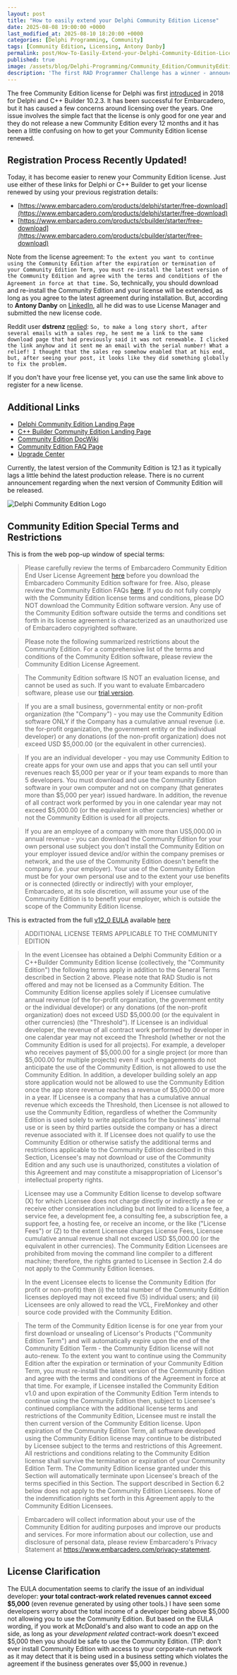 ```yaml
---
layout: post
title: "How to easily extend your Delphi Community Edition License"
date: 2025-08-08 19:00:00 +0000
last_modified_at: 2025-08-10 18:20:00 +0000
categories: [Delphi Programming, Community]
tags: [Community Edition, Licensing, Antony Danby]
permalink: post/How-To-Easily-Extend-your-Delphi-Community-Edition-License
published: true
image: /assets/blog/Delphi-Programming/Community_Edition/CommunityEdition_EasierToRenew.png
description: 'The first RAD Programmer Challenge has a winner - announced today!'
---
```


The free Community Edition license for Delphi was first [introduced](https://blogs.embarcadero.com/introducing-delphi-and-c-builder-community-edition/) in 2018 for Delphi and C++ Builder 10.2.3.  It has been successful for Embarcadero, but it has caused a few concerns around licensing over the years.  One issue involves the simple fact that the license is only good for one year and they do not release a new Community Edition every 12 months and it has been a little confusing on how to get your Community Edition license renewed.

## Registration Process Recently Updated!
Today, it has become easier to renew your Community Edition license.  Just use either of these links for Delphi or C++ Builder to get your license renewed by using your previous registration details:

- [https://www.embarcadero.com/products/delphi/starter/free-download](https://www.embarcadero.com/products/delphi/starter/free-download)
- [https://www.embarcadero.com/products/cbuilder/starter/free-download](https://www.embarcadero.com/products/cbuilder/starter/free-download)

Note from the license agreement: `To the extent you want to continue using the Community Edition after the expiration or termination of your Community Edition Term, you must re-install the latest version of the Community Edition and agree with the terms and conditions of the Agreement in force at that time.`  So, technically, you should download and re-install the Community Edition and your license will be extended, as long as you agree to the latest agreement during installation.  But, according to **Antony Danby** on [LinkedIn](https://www.linkedin.com/feed/update/urn:li:groupPost:101829-7359667205422149632?commentUrn=urn%3Ali%3Acomment%3A%28groupPost%3A101829-7359667205422149632%2C7360196510338162688%29&replyUrn=urn%3Ali%3Acomment%3A%28groupPost%3A101829-7359667205422149632%2C7360243157071978496%29&dashCommentUrn=urn%3Ali%3Afsd_comment%3A%287360196510338162688%2Curn%3Ali%3AgroupPost%3A101829-7359667205422149632%29&dashReplyUrn=urn%3Ali%3Afsd_comment%3A%287360243157071978496%2Curn%3Ali%3AgroupPost%3A101829-7359667205422149632%29), all he did was to use License Manager and submitted the new license code.

Reddit user **dstrenz** [replied](https://www.reddit.com/r/delphi/comments/1ml5l9t/comment/n7r09yv/?utm_source=share&utm_medium=web3x&utm_name=web3xcss&utm_term=1&utm_content=share_button): `So, to make a long story short, after several emails with a sales rep, he sent me a link to the same download page that had previously said it was not renewable. I clicked the link anyhow and it sent me an email with the serial number! What a relief! I thought that the sales rep somehow enabled that at his end, but, after seeing your post, it looks like they did something globally to fix the problem.`

If you don't have your free license yet, you can use the same link above to register for a new license.


## Additional Links
- [Delphi Community Edition Landing Page](https://www.embarcadero.com/products/delphi/starter)
- [C++ Builder Community Edition Landing Page](https://www.embarcadero.com/products/cbuilder/starter)
- [Community Edition DocWiki](https://docwiki.embarcadero.com/RADStudio/en/Community_Edition) 
- [Community Edition FAQ Page](https://www.embarcadero.com/products/delphi/starter/faq)
- [Upgrade Center](https://www.embarcadero.com/rad-in-action/migration-upgrade-center)

Currently, the latest version of the Community Edition is 12.1 as it typically lags a little behind the latest production release.  There is no current announcement regarding when the next version of Community Edition will be released.

![Delphi Community Edition Logo](/assets/blog/Delphi-Programming/Community_Edition/Delphi_Community_Edition.png)


## Community Edition Special Terms and Restrictions
This is from the web pop-up window of special terms:

>Please carefully review the terms of Embarcadero Community Edition End User License Agreement [here](https://www.ideracorp.com/legal/embarcadero#tabs-2) before you download the Embarcadero Community Edition software for free. Also, please review the Community Edition FAQs [here](https://www.embarcadero.com/products/delphi/starter/faq). If you do not fully comply with the Community Edition license terms and conditions, please DO NOT download the Community Edition software version. Any use of the Community Edition software outside the terms and conditions set forth in its license agreement is characterized as an unauthorized use of Embarcadero copyrighted software.

>Please note the following summarized restrictions about the Community Edition. For a comprehensive list of the terms and conditions of the Community Edition software, please review the Community Edition License Agreement.

>The Community Edition software IS NOT an evaluation license, and cannot be used as such. If you want to evaluate Embarcadero software, please use our [trial version](https://www.embarcadero.com/products/delphi/start-for-free).

>If you are a small business, governmental entity or non-profit organization (the "Company") - you may use the Community Edition software ONLY if the Company has a cumulative annual revenue (i.e. the for-profit organization, the government entity or the individual developer) or any donations (of the non-profit organization) does not exceed USD $5,000.00 (or the equivalent in other currencies).

> If you are an individual developer - you may use Community Edition to create apps for your own use and apps that you can sell until your revenues reach $5,000 per year or if your team expands to more than 5 developers. You must download and use the Community Edition software in your own computer and not on company (that generates more than $5,000 per year) issued hardware. In addition, the revenue of all contract work performed by you in one calendar year may not exceed $5,000.00 (or the equivalent in other currencies) whether or not the Community Edition is used for all projects.

>If you are an employee of a company with more than US5,000.00 in annual revenue - you can download the Community Edition for your own personal use subject you don't install the Community Edition on your employer issued device and/or within the company premises or network, and the use of the Community Edition doesn't benefit the company (i.e. your employer). Your use of the Community Edition must be for your own personal use and to the extent your use benefits or is connected (directly or indirectly) with your employer, Embarcadero, at its sole discretion, will assume your use of the Community Edition is to benefit your employer, which is outside the scope of the Community Edition license.


This is extracted from the full [v12_0 EULA](https://www.ideracorp.com/~/media/IderaInc/Files/Embarcadero/v12_0/Embarcadero%20RAD%20Studio%2012%20Delphi%20CBuilder%20Software%20License%20and%20Support%20Agreement%20English) available [here](https://www.ideracorp.com/legal/embarcadero#tabs-2)

>ADDITIONAL LICENSE TERMS APPLICABLE TO THE COMMUNITY EDITION 

>In the event Licensee has obtained a Delphi Community Edition or a C++Builder 
Community Edition license (collectively, the "Community Edition") the following terms 
apply in addition to the General Terms described in Section 2 above. Please note that 
RAD Studio is not offered and may not be licensed as a Community Edition. The 
Community Edition license applies solely if Licensee cumulative annual revenue (of the 
for-profit organization, the government entity or the individual developer) or any 
donations (of the non-profit organization) does not exceed USD $5,000.00 (or the 
equivalent in other currencies) (the "Threshold"). If Licensee is an individual developer, 
the revenue of all contract work performed by developer in one calendar year may not 
exceed the Threshold (whether or not the Community Edition is used for all projects). 
For example, a developer who receives payment of $5,000.00 for a single project (or 
more than $5,000.00 for multiple projects) even if such engagements do not anticipate 
the use of the Community Edition, is not allowed to use the Community Edition. In 
addition, a developer building solely an app store application would not be allowed to 
use the Community Edition once the app store revenue reaches a revenue of $5,000.00 
or more in a year. If Licensee is a company that has a cumulative annual revenue which 
exceeds the Threshold, then Licensee is not allowed to use the Community Edition, 
regardless of whether the Community Edition is used solely to write applications for the 
business' internal use or is seen by third parties outside the company or has a direct 
revenue associated with it. If Licensee does not qualify to use the Community Edition or 
otherwise satisfy the additional terms and restrictions applicable to the Community 
Edition described in this Section, Licensee's may not download or use of the Community 
Edition and any such use is unauthorized, constitutes a violation of this Agreement and 
may constitute a misappropriation of Licensor's intellectual property rights. 

>Licensee may use a Community Edition license to develop software (X) for which 
Licensee does not charge directly or indirectly a fee or receive other consideration 
including but not limited to a license fee, a service fee, a development fee, a consulting 
fee, a subscription fee, a support fee, a hosting fee, or receive an income, or the like 
("License Fees") or (Z) to the extent Licensee charges License Fees, Licensee 
cumulative annual revenue shall not exceed USD $5,000.00 (or the equivalent in other 
currencies). The Community Edition Licensees are prohibited from moving the 
command line compiler to a different machine; therefore, the rights granted to Licensee 
in Section 2.4 do not apply to the Community Edition licenses. 

>In the event Licensee elects to license the Community Edition (for profit or non-profit) 
then (i) the total number of the Community Edition licenses deployed may not exceed 
five (5) individual users; and (ii) Licensees are only allowed to read the VCL, 
FireMonkey and other source code provided with the Community Edition. 

>The term of the Community Edition license is for one year from your first download or 
unsealing of Licensor's Products ("Community Edition Term") and will automatically 
expire upon the end of the Community Edition Term - the Community Edition license will 
not auto-renew. To the extent you want to continue using the Community Edition after 
the expiration or termination of your Community Edition Term, you must re-install the 
latest version of the Community Edition and agree with the terms and conditions of the 
Agreement in force at that time. For example, if Licensee installed the Community 
Edition v1.0 and upon expiration of the Community Edition Term intends to continue 
using the Community Edition then, subject to Licensee's continued compliance with the 
additional license terms and restrictions of the Community Edition, Licensee must re
install the then current version of the Community Edition license. Upon expiration of the 
Community Edition Term, all software developed using the Community Edition license 
may continue to be distributed by Licensee subject to the terms and restrictions of this 
Agreement. All restrictions and conditions relating to the Community Edition license 
shall survive the termination or expiration of your Community Edition Term. The 
Community Edition license granted under this Section will automatically terminate upon 
Licensee's breach of the terms specified in this Section. The support described in 
Section 6.2 below does not apply to the Community Edition Licensees. None of the 
indemnification rights set forth in this Agreement apply to the Community Edition 
Licensees. 

> Embarcadero will collect information about your use of the Community Edition for 
auditing purposes and improve our products and services. For more information about 
our collection, use and disclosure of personal data, please review Embarcadero's 
Privacy Statement at https://www.embarcadero.com/privacy-statement. 


## License Clarification

The EULA documentation seems to clarify the issue of an individual developer: **your total contract-work related revenues cannot exceed $5,000** (even revenue generated by using other tools.)  I have seen some developers worry about the total income of a developer being above $5,000 not allowing you to use the Community Edition.  But based on the EULA wording, if you work at McDonald's and also want to code an app on the side, as long as your *development related* contract-work doesn't exceed $5,000 then you should be safe to use the Community Edition.  (TIP: don't ever install Community Edition with access to your corporate-run network as it may detect that it is being used in a business setting which violates the agreement if the business generates over $5,000 in revenue.)
